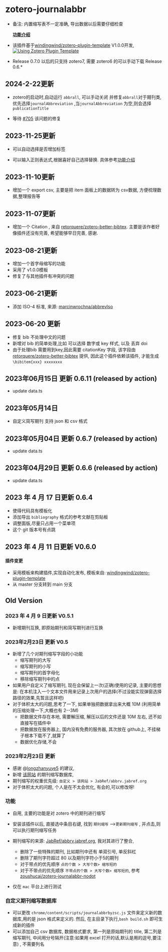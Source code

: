 # zotero-journalabbr

- 备注: 内置缩写表不一定准确, 导出数据以后需要仔细检查

  **[功能介绍](./introduce.md)**

- 该插件基于[windingwind/zotero-plugin-template](https://github.com/windingwind/zotero-plugin-template) V1.0.0开发, [![Using Zotero Plugin Template](https://img.shields.io/badge/Using-Zotero%20Plugin%20Template-blue?style=flat-square&logo=github)](https://github.com/windingwind/zotero-plugin-template)

- Release 0.7.0 以后的只支持 zotero7, 需要 zotero6 的可以手动下载 Release 0.6.\*

## 2024-2-22更新

- zotero的启动时,自动运行 `abbrall`, 可以手动关闭 并修复`abbrall`对于期刊类, 优先选择`journalAbbreviation` ,当`journalAbbreviation` 为空,则会选择 `publicationTitle`

- 等待 [#705](https://github.com/windingwind/zotero-pdf-translate/issues/705) 该问题的修复

## 2023-11-25更新

- 可以自动选择是否增加标签

- 可以输入正则表达式,根据喜好自己选择替换. 具体参考[功能介绍](./introduce.md)

## 2023-11-10更新

- 增加一个 export csv, 主要是把 item 面板上的数据转为 csv数据, 方便梳理数据,整理报告等

## 2023-11-07更新

- 增加一个 Citation , 来自 [retorquere/zotero-better-bibtex](https://github.com/retorquere/zotero-better-bibtex). 主要是该作者好像插件还没有完善, 希望能够早日完善, 感谢.

## 2023-08-21更新

- 增加一个首字母缩写的功能
- 采用了 v1.0.0模板
- 修复了与其他插件有冲突的问题

## 2023-06-21更新

- 添加 ISO-4 标准, 来源: [marcinwrochna/abbrevIso](https://github.com/marcinwrochna/abbrevIso/blob/master/package.json)

## 2023-06-20 更新

- 修复 bib 不处理中文的问题
- 新增对 bib 的简单处理,比如 可以选择 数字或 key 样式, 以及 丢弃 doi
- 由于处理bib 需要用到key,因此需要 citationKey 字段, 该字段由[retorquere/zotero-better-bibtex](https://github.com/retorquere/zotero-better-bibtex) 提供, 因此这个插件依赖该插件, 才能生成 `\bibitem{xxx} xxxxxxxx `

## 2023年06月15日 更新 0.6.11 (released by action)

- update data.ts

## 2023年05月14日

- 自定义简写期刊 支持 json 和 csv 格式

## 2023年05月04日 更新 0.6.7 (released by action)

- update data.ts

## 2023年04月29日 更新 0.6.6 (released by action)

- update data.ts

## 2023 年 4 月 17 日更新 0.6.4

- 使得代码具有模板化
- 添加导出 `bibliography` 格式的参考文献在剪贴板
- 调整面版,尽量只占用一个菜单项
- 这个 git 版本号有点跳

## 2023 年 4 月 11 日更新 V0.6.0

#### 插件变更

- 采用模板来构建插件,实现自动化发布, 模板来自: [windingwind/zotero-plugin-template](https://github.com/windingwind/zotero-plugin-template)
- 从 master 分支转到 main 分支

## Old Version

### 2023 年 4 月 9 日更新 V0.5.1

- 新增期刊互换, 即原始期刊和简写期刊进行互换

### 2023年2月23日 更新 V0.5

- 新增了几个对期刊缩写字段的小功能
  - 缩写期刊的大写
  - 缩写期刊的小写
  - 缩写期刊的首字母化
  - 移除缩写期刊中的点
- 如果用户自定义了缩写期刊, 现在会保留上一次(正确)使用的记录, 主要的思想是: 在本机注入一个文本文件用来记录上次用户的选择(不过没能实现弹窗选择路径的效果,先暂且这样吧)
- 对于体积太大的问题,思考了一下, 如果单独把数据拿出来大概 10M (利用简单的压缩处理一下,大概也有 2--3M)
  - 把数据文件存在本地, 需要解压缩, 解压以后的文件还是 10M 左右, 还不如直接写在插件中
  - 把数据放在服务器上, 国内没有免费的服务器, 其次放在 github上, 不挂梯子根本下载不了,就算了
  - 数据优化存储,不会

### 2023年2月23日 更新

- 感谢 @[longzhanyuye5](https://github.com/longzhanyuye5) 的建议,
- 新增 [该网站](https://woodward.library.ubc.ca/woodward/research-help/journal-abbreviations/) 的期刊缩写数据库,
- 期刊缩写的权重优先级: `自定义 > 该网站 > JabRef/abbrv.jabref.org`
- 对于体积太大的问题, 个人是在不太会优化, 有会的,可以修改呀!

### 功能

- 自用, 主要的功能是对 zotero 中的期刊进行缩写
- 安装该插件以后, 直接选中条目右键, 找到 `期刊缩写` -->`更新期刊缩写` , 并点击,则可以执行期刊缩写任务
- 期刊缩写的来源: [JabRef/abbrv.jabref.org](https://github.com/JabRef/abbrv.jabref.org), 我对其进行了整合,

  - 删除了一些特殊的期刊, 比如期刊中还有 单双引号, 单反斜杠
  - 删除了期刊字符超过 80 以及期刊字符小于5的期刊
  - 对于带点的优先顺序 `点的个数 > 大写个数> 缩写短的`
  - 对于不带点的优先顺序 `不带点的个数 > 大写个数> 缩写短的`, 参考[zoushucai/zotero-journalabbr-nodot](https://github.com/zoushucai/zotero-journalabbr-nodot)

- 仅在 `mac` 平台上进行测试

### 自定义期刊缩写数据库

- 可以更改 `chrome/content/scripts/journalabbrbyzsc.js` 文件来定义新的数据库,用的是 json 格式来定义的. 然后, 在主目录下执行,`bash build.sh` 即可生成新的插件
- 可以添加自己 csv 数据库, 数据格式要求, 第一列是原始期刊的 title, 第二列是缩写期刊, 中间用分号隔开(注意:如果用 excel 打开的话,默认是用的逗号,要注意) , 不需要列名
